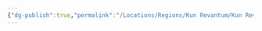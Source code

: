 ```yaml
---
{"dg-publish":true,"permalink":"/Locations/Regions/Kun Revantum/Kun Revantum Settlements/Revantum Nova/Middle Ring/The Chariot Ward/"}
---
```


